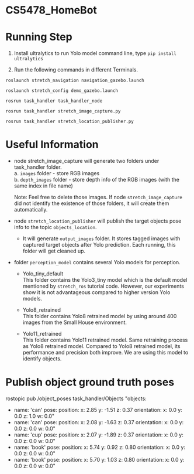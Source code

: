 # CS5478_HomeBot

# Running Step </br>
1. Install ultralytics to run Yolo model
command line, type `pip install ultralytics`

2. Run the following commands in different Terminals.
```
roslaunch stretch_navigation navigation_gazebo.launch

roslaunch stretch_config demo_gazebo.launch

rosrun task_handler task_handler_node

rosrun task_handler stretch_image_capture.py

rosrun task_handler stretch_location_publisher.py
```

# Useful Information</br>
- node stretch_image_capture will generate two folders under task_handler folder. </br>
    a. `images` folder - store RGB images </br>
    b. `depth_images` folder - store depth info of the RGB images (with the same index in file name)

    Note: Feel free to delete those images. If node `stretch_image_capture` did not identify the existence of those folders, it will create them automatically.

- node `stretch_location_publisher` will publish the target objects pose info to the topic `objects_location`. </br>
    - It will generate `output_images` folder. It stores tagged images with captured target objects after Yolo prediction. Each running, this folder will get cleaned up.

- folder `perception_model` contains several Yolo models for perception. </br>
    - Yolo_tiny_default </br>
    This folder contains the Yolo3_tiny model which is the default model mentioned by `stretch_ros` tutorial code. However, our experiments show it is not advantageous compared to higher version Yolo models.

    - Yolo8_retrained </br>
    This folder contains Yolo8 retrained model by using around 400 images from the Small House environment.

    - Yolo11_retrained </br>
    This folder contains Yolo11 retrained model. Same retraining process as Yolo8 retrained model. Compared to Yolo8 retrained model, its performance and precision both improve. We are using this model to identify objects.

# Publish object ground truth poses
rostopic pub /object_poses task_handler/Objects "objects:
- name: 'can'
  pose:
    position:
      x: 2.85
      y: -1.51
      z: 0.37
    orientation:
      x: 0.0
      y: 0.0
      z: 1.0
      w: 0.0" 
- name: 'can'
  pose:
    position:
      x: 2.08
      y: -1.63
      z: 0.37
    orientation:
      x: 0.0
      y: 0.0
      z: 0.0
      w: 0.0" 
- name: 'cup'
  pose:
    position:
      x: 2.07
      y: -1.89
      z: 0.37
    orientation:
      x: 0.0
      y: 0.0
      z: 0.0
      w: 0.0" 
- name: 'book'
  pose:
    position:
      x: 5.74
      y: 0.92
      z: 0.80
    orientation:
      x: 0.0
      y: 0.0
      z: 0.0
      w: 0.0" 
- name: 'book'
  pose:
    position:
      x: 5.70
      y: 1.03
      z: 0.80
    orientation:
      x: 0.0
      y: 0.0
      z: 0.0
      w: 0.0" 
